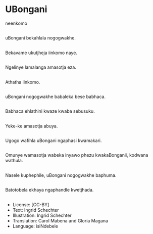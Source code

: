 # UBongani
neenkomo

##
uBongani bekahlala
nogogwakhe.


##
Bekavame ukutjheja
iinkomo naye.


##
Ngelinye lamalanga
amasotja eza.


##
Athatha iinkomo.


##
uBongani nogogwakhe
babaleka bese babhaca.


##
Babhaca ehlathini
kwaze kwaba sebusuku.


##
Yeke-ke amasotja
abuya.


##
Ugogo wafihla uBongani
ngaphasi kwamakari.


##
Omunye wamasotja
wabeka inyawo phezu
kwakaBonganii,
kodwana wathula.


##
Nasele kuphephile,
uBongani nogogwakhe
baphuma.


##
Batotobela ekhaya
ngaphandle kwetjhada.


##
* License: [CC-BY]
* Text: Ingrid Schechter
* Illustration: Ingrid Schechter
* Translation: Carol Mabena and Gloria Magana
* Language: isiNdebele

